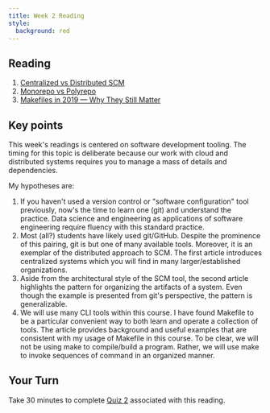 ```yaml
---
title: Week 2 Reading
style:
  background: red
---
```


## Reading
1. [Centralized vs Distributed SCM](https://web.archive.org/web/20190707165914/https://www.drdobbs.com/architecture-and-design/centralized-vs-distributed-scm/231600666)
2. [Monorepo vs Polyrepo](https://github.com/joelparkerhenderson/monorepo-vs-polyrepo)
3. [Makefiles in 2019 — Why They Still Matter](https://tech.trivago.com/2019/12/20/makefiles-in-2019-why-they-still-matter/)

## Key points

   This week's readings is centered on software development tooling. The timing for this topic is deliberate because our work with cloud and distributed systems requires you to manage a mass of details and dependencies. 

   My hypotheses are:

   1. If you haven't used a version control or "software configuration" tool previously, now's the time to learn one (git) and understand the practice. Data science and engineering as applications of software engineering require fluency with this standard practice.
   2. Most (all?) students have likely used git/GitHub. Despite the prominence of this pairing, git is but one of many available tools. Moreover, it is an exemplar of the distributed approach to SCM. The first article introduces centralized systems which you will find in many larger/established organizations. 
   3. Aside from the architectural style of the SCM tool, the second article highlights the pattern for organizing the artifacts of a system. Even though the example is presented from git's perspective, the pattern is generalizable.
   4. We will use many CLI tools within this course. I have found Makefile to be a particular convenient way to both learn and operate a collection of tools. The article provides background and useful examples that are consistent with my usage of Makefile in this course. To be clear, we will not be using make to compile/build a program. Rather, we will use make to invoke sequences of command in an organized manner.    

## Your Turn

   Take 30 minutes to complete [Quiz 2](https://canvas.sfu.ca/courses/67084/quizzes/) associated with this reading. 
